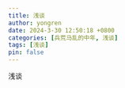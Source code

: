 ```yaml
---
title: 浅谈
author: yongren
date: 2024-3-30 12:50:18 +0800
categories: [兵荒马乱的中年, 浅谈]
tags: [浅谈]
pin: false
---
```


浅谈



